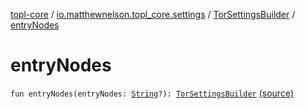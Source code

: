 [topl-core](../../index.md) / [io.matthewnelson.topl_core.settings](../index.md) / [TorSettingsBuilder](index.md) / [entryNodes](./entry-nodes.md)

# entryNodes

`fun entryNodes(entryNodes: `[`String`](https://kotlinlang.org/api/latest/jvm/stdlib/kotlin/-string/index.html)`?): `[`TorSettingsBuilder`](index.md) [(source)](https://github.com/05nelsonm/TorOnionProxyLibrary-Android/blob/master/topl-core/src/main/java/io/matthewnelson/topl_core/settings/TorSettingsBuilder.kt#L356)